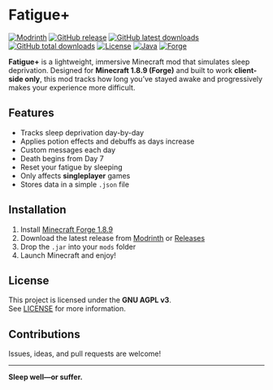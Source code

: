 # Fatigue+

[![Modrinth](https://img.shields.io/modrinth/dt/fatigueplus?label=Modrinth%20Downloads&style=flat-square)](https://modrinth.com/mod/fatigueplus)
[![GitHub release](https://img.shields.io/github/v/release/Arctyll/FatiguePLUS?style=flat-square)](https://github.com/Arctyll/FatiguePLUS/releases)
[![GitHub latest downloads](https://img.shields.io/github/downloads/Arctyll/FatiguePLUS/latest/total?label=Latest%20Downloads&style=flat-square)](https://github.com/Arctyll/FatiguePLUS/releases/latest)
[![GitHub total downloads](https://img.shields.io/github/downloads/Arctyll/FatiguePLUS/total?label=Total%20Downloads&style=flat-square)](https://github.com/Arctyll/FatiguePLUS/releases)
[![License](https://img.shields.io/github/license/Arctyll/FatiguePlus?style=flat-square)](https://github.com/Arctyll/FatiguePLUS/blob/main/LICENSE)
[![Java](https://img.shields.io/badge/Java-8-blue?style=flat-square)](https://www.oracle.com/java/technologies/javase/javase8-archive-downloads.html)
[![Forge](https://img.shields.io/badge/Minecraft-1.8.9-blueviolet?style=flat-square)](https://files.minecraftforge.net/)

**Fatigue+** is a lightweight, immersive Minecraft mod that simulates sleep deprivation. Designed for **Minecraft 1.8.9 (Forge)** and built to work **client-side only**, this mod tracks how long you’ve stayed awake and progressively makes your experience more difficult.

## Features
- Tracks sleep deprivation day-by-day
- Applies potion effects and debuffs as days increase
- Custom messages each day
- Death begins from Day 7
- Reset your fatigue by sleeping
- Only affects **singleplayer** games
- Stores data in a simple `.json` file

## Installation
1. Install [Minecraft Forge 1.8.9](https://files.minecraftforge.net/)
2. Download the latest release from [Modrinth](https://modrinth.com/mod/fatigueplus) or [Releases](https://github.com/Arctyll/FatiguePLUS/releases)
3. Drop the `.jar` into your `mods` folder
4. Launch Minecraft and enjoy!

## License
This project is licensed under the **GNU AGPL v3**.  
See [LICENSE](LICENSE) for more information.

## Contributions
Issues, ideas, and pull requests are welcome!

---

**Sleep well—or suffer.**
